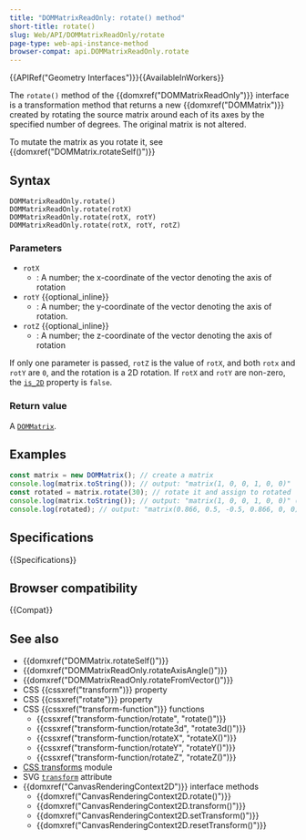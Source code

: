 ```yaml
---
title: "DOMMatrixReadOnly: rotate() method"
short-title: rotate()
slug: Web/API/DOMMatrixReadOnly/rotate
page-type: web-api-instance-method
browser-compat: api.DOMMatrixReadOnly.rotate
---
```


{{APIRef("Geometry Interfaces")}}{{AvailableInWorkers}}

The `rotate()` method of the {{domxref("DOMMatrixReadOnly")}} interface is a transformation method that returns a new {{domxref("DOMMatrix")}} created by rotating the source matrix around each of its axes by the specified number of degrees. The original matrix is not altered.

To mutate the matrix as you rotate it, see {{domxref("DOMMatrix.rotateSelf()")}}

## Syntax

```js-nolint
DOMMatrixReadOnly.rotate()
DOMMatrixReadOnly.rotate(rotX)
DOMMatrixReadOnly.rotate(rotX, rotY)
DOMMatrixReadOnly.rotate(rotX, rotY, rotZ)
```

### Parameters

- `rotX`
  - : A number; the x-coordinate of the vector denoting the axis of rotation
- `rotY` {{optional_inline}}
  - : A number; the y-coordinate of the vector denoting the axis of rotation.
- `rotZ` {{optional_inline}}
  - : A number; the z-coordinate of the vector denoting the axis of rotation

If only one parameter is passed, `rotZ` is the value of `rotX`, and both `rotx` and `rotY` are `0`, and the rotation is a 2D rotation. If `rotX` and `rotY` are non-zero, the [`is_2D`](/en-US/docs/Web/API/DOMMatrixReadOnly/is2D) property is `false`.

### Return value

A [`DOMMatrix`](/en-US/docs/Web/API/DOMMatrix).

## Examples

```js
const matrix = new DOMMatrix(); // create a matrix
console.log(matrix.toString()); // output: "matrix(1, 0, 0, 1, 0, 0)"
const rotated = matrix.rotate(30); // rotate it and assign to rotated
console.log(matrix.toString()); // output: "matrix(1, 0, 0, 1, 0, 0)" (original value)
console.log(rotated); // output: "matrix(0.866, 0.5, -0.5, 0.866, 0, 0)"
```

## Specifications

{{Specifications}}

## Browser compatibility

{{Compat}}

## See also

- {{domxref("DOMMatrix.rotateSelf()")}}
- {{domxref("DOMMatrixReadOnly.rotateAxisAngle()")}}
- {{domxref("DOMMatrixReadOnly.rotateFromVector()")}}
- CSS {{cssxref("transform")}} property
- CSS {{cssxref("rotate")}} property
- CSS {{cssxref("transform-function")}} functions
  - {{cssxref("transform-function/rotate", "rotate()")}}
  - {{cssxref("transform-function/rotate3d", "rotate3d()")}}
  - {{cssxref("transform-function/rotateX", "rotateX()")}}
  - {{cssxref("transform-function/rotateY", "rotateY()")}}
  - {{cssxref("transform-function/rotateZ", "rotateZ()")}}
- [CSS transforms](/en-US/docs/Web/CSS/CSS_transforms) module
- SVG [`transform`](/en-US/docs/Web/SVG/Attribute/transform) attribute
- {{domxref("CanvasRenderingContext2D")}} interface methods
  - {{domxref("CanvasRenderingContext2D.rotate()")}}
  - {{domxref("CanvasRenderingContext2D.transform()")}}
  - {{domxref("CanvasRenderingContext2D.setTransform()")}}
  - {{domxref("CanvasRenderingContext2D.resetTransform()")}}
